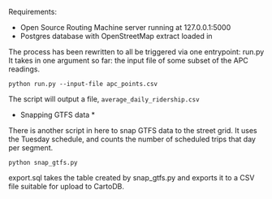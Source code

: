 Requirements:

- Open Source Routing Machine server running at 127.0.0.1:5000
- Postgres database with OpenStreetMap extract loaded in

The process has been rewritten to all be triggered via one entrypoint: run.py
It takes in one argument so far: the input file of some subset of the APC readings.

`python run.py --input-file apc_points.csv`

The script will output a file, `average_daily_ridership.csv`

* Snapping GTFS data *

There is another script in here to snap GTFS data to the street grid. It uses the Tuesday schedule, and counts the number of scheduled trips that day per segment.

`python snap_gtfs.py`

export.sql takes the table created by snap_gtfs.py and exports it to a CSV file suitable for upload to CartoDB.
